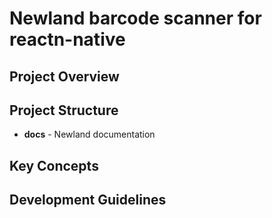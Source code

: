 # Newland barcode scanner for reactn-native

## Project Overview


## Project Structure

- **docs** - Newland documentation

## Key Concepts



## Development Guidelines

